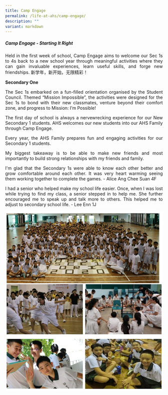 ```yaml
---
title: Camp Engage
permalink: /life-at-ahs/camp-engage/
description: ""
variant: markdown
---
```

##### Camp Engage - Starting It Right

<p align="justify">
Held in the first week of school, Camp Engage aims to welcome our Sec 1s to 4s back to a new school year through meaningful activities where they can gain invaluable experiences, learn useful skills, and forge new friendships. 新学年，新开始，无限精彩！</p>

<b>Secondary One</b>
<p align="justify">
The Sec 1s embarked on a fun-filled orientation organised by the Student Council. Themed “Mission Impossible”, the activities were designed for the Sec 1s to bond with their new classmates, venture beyond their comfort zone, and progress to Mission: I’m Possible! </p>


<p align="justify">
The first day of school is always a nervewrecking experience for our New Secondary 1 students. AHS welcomes our new students into our AHS Family through Camp Engage.</p>

<p align="justify">
Every year, the AHS Family prepares fun and engaging activities for our Secondary 1 students.</p>

<p align="justify">
My biggest takeaway is to be able to make new friends and most importantly to build strong relationships with my friends and family.</p>

<p align="justify">
I'm glad that the Secondary 1s were able to know each other better and grow comfortable around each other. It was very heart warming seeing them working together to complete the games. - Alice Ang Chee Suan 4F</p>

<p align="justify">
I had a senior who helped make my school life easier. Once, when I was lost while trying to find my class, a senior stepped in to help me. She further encouraged me to speak up and talk more to others. This helped me to adjust to secondary school life.   - Lee Enn 1J</p>

![engage](/images/engage.png)